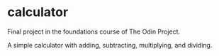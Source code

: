 # calculator

Final project in the foundations course of The Odin Project.

A simple calculator with adding, subtracting, multiplying, and dividing.
